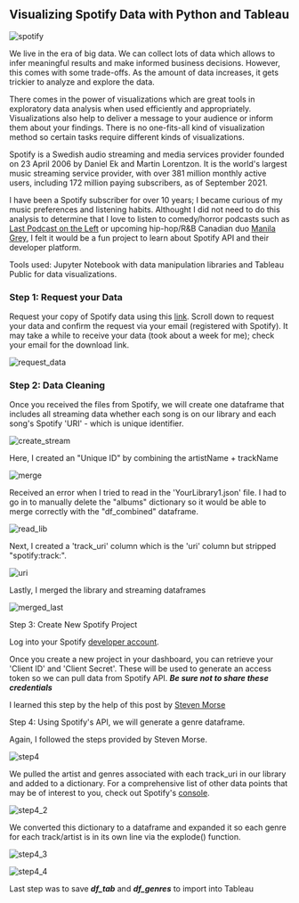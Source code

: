 ## Visualizing Spotify Data with Python and Tableau

![spotify](https://github.com/aclao89/Spotify/blob/main/spotify_header.jpg)

We live in the era of big data. We can collect lots of data which allows to infer meaningful results and make informed business decisions. However, this comes with some trade-offs. As the amount of data increases, it gets trickier to analyze and explore the data.

There comes in the power of visualizations which are great tools in exploratory data analysis when used efficiently and appropriately. Visualizations also help to deliver a message to your audience or inform them about your findings. There is no one-fits-all kind of visualization method so certain tasks require different kinds of visualizations.

Spotify is a Swedish audio streaming and media services provider founded on 23 April 2006 by Daniel Ek and Martin Lorentzon. It is the world's largest music streaming service provider, with over 381 million monthly active users, including 172 million paying subscribers, as of September 2021.

I have been a Spotify subscriber for over 10 years; I became curious of my music preferences and listening habits. Althought I did not need to do this analysis to determine that I love to listen to comedy/horror podcasts such as [Last Podcast on the Left](https://www.lastpodcastontheleft.com/) or upcoming hip-hop/R&B Canadian duo [Manila Grey](https://www.manilagrey.com/), I felt it would be a fun project to learn about Spotify API and their developer platform.

Tools used: Jupyter Notebook with data manipulation libraries and Tableau Public for data visualizations.

### Step 1: Request your Data

Request your copy of Spotify data using this [link](https://www.spotify.com/us/account/privacy/). Scroll down to request your data and confirm the request via your email (registered with Spotify). It may take a while to receive your data (took about a week for me); check your email for the download link.

![request_data](https://github.com/aclao89/Spotify/blob/main/Imgs/step1.PNG)

### Step 2: Data Cleaning

Once you received the files from Spotify, we will create one dataframe that includes all streaming data whether each song is on our library and each song's Spotify 'URI' - which is unique identifier.

![create_stream](https://github.com/aclao89/Spotify/blob/main/Imgs/read_files.PNG)

Here, I created an "Unique ID" by combining the artistName + trackName

![merge](https://github.com/aclao89/Spotify/blob/main/Imgs/merge_dfs.PNG)

Received an error when I tried to read in the 'YourLibrary1.json' file. I had to go in to manually delete the "albums" dictionary so it would be able to merge correctly with the "df_combined" dataframe.

![read_lib](https://github.com/aclao89/Spotify/blob/main/Imgs/read_lib.PNG)

Next, I created a 'track_uri' column which is the 'uri' column but stripped "spotify:track:".

![uri](https://github.com/aclao89/Spotify/blob/main/Imgs/split_uri.PNG)

Lastly, I merged the library and streaming dataframes

![merged_last](https://github.com/aclao89/Spotify/blob/main/Imgs/merge_lib_stream.PNG)

Step 3: Create New Spotify Project

Log into your Spotify [developer account](https://developer.spotify.com/dashboard/login).

Once you create a new project in your dashboard, you can retrieve your 'Client ID' and 'Client Secret'. These will be used to generate an access token so we can pull data from Spotify API. ***Be sure not to share these credentials***

I learned this step by the help of this post by [Steven Morse](https://stmorse.github.io/journal/spotify-api.html)


Step 4: Using Spotify's API, we will generate a genre dataframe.

Again, I followed the steps provided by Steven Morse.

![step4](https://github.com/aclao89/Spotify/blob/main/Imgs/step4.PNG)

We pulled the artist and genres associated with each track_uri in our library and added to a dictionary. For a comprehensive list of other data points that may be of interest to you, check out Spotify's [console](https://developer.spotify.com/console/).

![step4_2](https://github.com/aclao89/Spotify/blob/main/Imgs/step4_2.PNG)

We converted this dictionary to a dataframe and expanded it so each genre for each track/artist is in its own line via the explode() function.

![step4_3](https://github.com/aclao89/Spotify/blob/main/Imgs/step4_3.PNG)

![step4_4](https://github.com/aclao89/Spotify/blob/main/Imgs/step4_4.PNG)

Last step was to save ***df_tab*** and ***df_genres*** to import into Tableau
